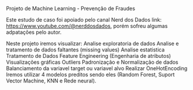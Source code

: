 Projeto de Machine Learning - Prevenção de Fraudes

Este estudo de caso foi apoiado pelo canal Nerd dos Dados link: https://www.youtube.com/@nerddosdados, porém sofreu algumas adpatações pelo autor.

Neste projeto iremos visualizar:
Analise exploratoria de dados
Analise e tratamento de dados faltantes (missing values)
Analise estatistica
Tratamento de Dados
Feature Engineering (Engenharia de atributos)
Visualizações gráficas
Outliers
Padronização e Normalização de dados
Balanciamento da variavel target ou variavel alvo
Realizar OneHotEncoding
Iremos utilizar 4 modelos preditos sendo eles (Random Forest, Suport Vector Machine, KNN e Rede neural).
